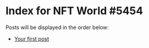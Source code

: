 # Index for NFT World #5454
Posts will be displayed in the order below:

- [Your first post](./001-first.md)

